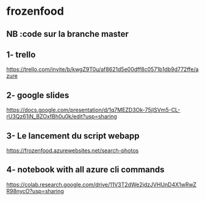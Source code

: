 # frozenfood

## NB :code sur la branche master 

## 1- trello
https://trello.com/invite/b/kwgZ9T0u/af8621d5e00dff8c0571b1db9d772ffe/azure

## 2- google slides
https://docs.google.com/presentation/d/1q7MEZD3Ok-75jISVm5-CL-rU3Qz61iN_BZOxfBh0u0k/edit?usp=sharing

## 3- Le lancement du script webapp

https://frozenfood.azurewebsites.net/search-photos

## 4- notebook with all azure cli commands
https://colab.research.google.com/drive/11V3T2dWe2jdzJVHUnD4X1wRwZR98nycO?usp=sharing
